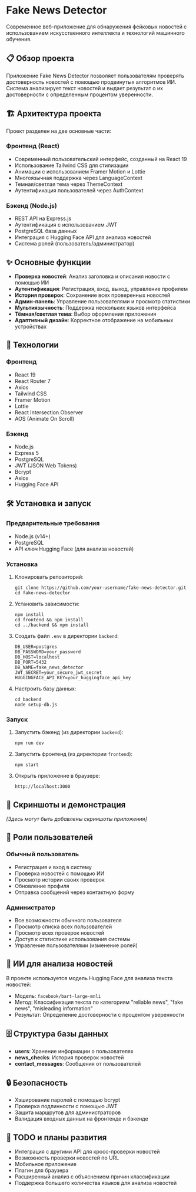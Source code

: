 # Fake News Detector

Современное веб-приложение для обнаружения фейковых новостей с использованием искусственного интеллекта и технологий машинного обучения.

## 📋 Обзор проекта

Приложение Fake News Detector позволяет пользователям проверять достоверность новостей с помощью продвинутых алгоритмов ИИ. Система анализирует текст новостей и выдает результат о их достоверности с определенным процентом уверенности.

## 🏗️ Архитектура проекта

Проект разделен на две основные части:

### Фронтенд (React)

- Современный пользовательский интерфейс, созданный на React 19
- Использование Tailwind CSS для стилизации
- Анимации с использованием Framer Motion и Lottie
- Многоязычная поддержка через LanguageContext
- Темная/светлая тема через ThemeContext
- Аутентификация пользователей через AuthContext

### Бэкенд (Node.js)

- REST API на Express.js
- Аутентификация с использованием JWT
- PostgreSQL база данных
- Интеграция с Hugging Face API для анализа новостей
- Система ролей (пользователь/администратор)

## ✨ Основные функции

- **Проверка новостей**: Анализ заголовка и описания новости с помощью ИИ
- **Аутентификация**: Регистрация, вход, выход, управление профилем
- **История проверок**: Сохранение всех проверенных новостей
- **Админ-панель**: Управление пользователями и просмотр статистики
- **Мультиязычность**: Поддержка нескольких языков интерфейса
- **Тёмная/светлая тема**: Выбор оформления приложения
- **Адаптивный дизайн**: Корректное отображение на мобильных устройствах

## 🚀 Технологии

### Фронтенд
- React 19
- React Router 7
- Axios
- Tailwind CSS
- Framer Motion
- Lottie
- React Intersection Observer
- AOS (Animate On Scroll)

### Бэкенд
- Node.js
- Express 5
- PostgreSQL
- JWT (JSON Web Tokens)
- Bcrypt
- Axios
- Hugging Face API

## 🛠️ Установка и запуск

### Предварительные требования
- Node.js (v14+)
- PostgreSQL
- API ключ Hugging Face (для анализа новостей)

### Установка

1. Клонировать репозиторий:
   ```
   git clone https://github.com/your-username/fake-news-detector.git
   cd fake-news-detector
   ```

2. Установить зависимости:
   ```
   npm install
   cd frontend && npm install
   cd ../backend && npm install
   ```

3. Создать файл `.env` в директории `backend`:
   ```
   DB_USER=postgres
   DB_PASSWORD=your_password
   DB_HOST=localhost
   DB_PORT=5432
   DB_NAME=fake_news_detector
   JWT_SECRET=your_secure_jwt_secret
   HUGGINGFACE_API_KEY=your_huggingface_api_key
   ```

4. Настроить базу данных:
   ```
   cd backend
   node setup-db.js
   ```

### Запуск

1. Запустить бэкенд (из директории `backend`):
   ```
   npm run dev
   ```

2. Запустить фронтенд (из директории `frontend`):
   ```
   npm start
   ```

3. Открыть приложение в браузере:
   ```
   http://localhost:3000
   ```

## 📱 Скриншоты и демонстрация

*[Здесь могут быть добавлены скриншоты приложения]*

## 👥 Роли пользователей

### Обычный пользователь
- Регистрация и вход в систему
- Проверка новостей с помощью ИИ
- Просмотр истории своих проверок
- Обновление профиля
- Отправка сообщений через контактную форму

### Администратор
- Все возможности обычного пользователя
- Просмотр списка всех пользователей
- Просмотр всех проверок новостей
- Доступ к статистике использования системы
- Управление пользователями (изменение ролей)

## 🧠 ИИ для анализа новостей

В проекте используется модель Hugging Face для анализа текста новостей:
- Модель: `facebook/bart-large-mnli`
- Метод: Классификация текста по категориям "reliable news", "fake news", "misleading information"
- Результат: Определение достоверности с процентом уверенности

## 🗄️ Структура базы данных

- **users**: Хранение информации о пользователях
- **news_checks**: История проверок новостей
- **contact_messages**: Сообщения от пользователей

## 🔒 Безопасность

- Хэширование паролей с помощью bcrypt
- Проверка подлинности с помощью JWT
- Защита маршрутов для администраторов
- Валидация входных данных на фронтенде и бэкенде

## 📝 TODO и планы развития

- Интеграция с другими API для кросс-проверки новостей
- Возможность проверки новостей по URL
- Мобильное приложение
- Плагин для браузера
- Расширенный анализ с объяснением причин классификации
- Поддержка большего количества языков для анализа новостей 
